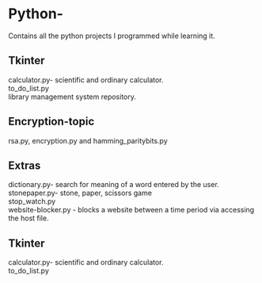 # Python-
Contains all the python projects I programmed while learning it.
## Tkinter
calculator.py- scientific and ordinary calculator.\
to_do_list.py\
library management system repository.
## Encryption-topic
rsa.py, encryption.py and hamming_paritybits.py
## Extras
dictionary.py- search for meaning of a word entered by the user.\
stonepaper.py- stone, paper, scissors game\
stop_watch.py\
website-blocker.py - blocks a website between a time period via accessing the host file.
## Tkinter
calculator.py- scientific and ordinary calculator.\
to_do_list.py
